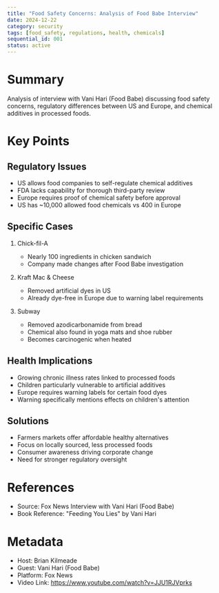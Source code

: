 ```yaml
---
title: "Food Safety Concerns: Analysis of Food Babe Interview"
date: 2024-12-22
category: security
tags: [food_safety, regulations, health, chemicals]
sequential_id: 001
status: active
---
```


# Summary
Analysis of interview with Vani Hari (Food Babe) discussing food safety concerns, regulatory differences between US and Europe, and chemical additives in processed foods.

# Key Points

## Regulatory Issues
- US allows food companies to self-regulate chemical additives
- FDA lacks capability for thorough third-party review
- Europe requires proof of chemical safety before approval
- US has ~10,000 allowed food chemicals vs 400 in Europe

## Specific Cases
1. Chick-fil-A
   - Nearly 100 ingredients in chicken sandwich
   - Company made changes after Food Babe investigation

2. Kraft Mac & Cheese
   - Removed artificial dyes in US
   - Already dye-free in Europe due to warning label requirements

3. Subway
   - Removed azodicarbonamide from bread
   - Chemical also found in yoga mats and shoe rubber
   - Becomes carcinogenic when heated

## Health Implications
- Growing chronic illness rates linked to processed foods
- Children particularly vulnerable to artificial additives
- Europe requires warning labels for certain food dyes
- Warning specifically mentions effects on children's attention

## Solutions
- Farmers markets offer affordable healthy alternatives
- Focus on locally sourced, less processed foods
- Consumer awareness driving corporate change
- Need for stronger regulatory oversight

# References
- Source: Fox News Interview with Vani Hari (Food Babe)
- Book Reference: "Feeding You Lies" by Vani Hari

# Metadata
- Host: Brian Kilmeade
- Guest: Vani Hari (Food Babe)
- Platform: Fox News
- Video Link: https://www.youtube.com/watch?v=JJU1RJVprks
